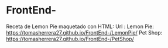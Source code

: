 # FrontEnd-
Receta de Lemon Pie maquetado con HTML:
Url : 
Lemon Pie:  https://tomasherrera27.github.io/FrontEnd-/LemonPie/
Pet Shop:   https://tomasherrera27.github.io/FrontEnd-/PetShop/ 
